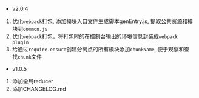 *   v2.0.4
1.  优化`webpack`打包, 添加模块入口文件生成脚本genEntry.js, 提取公共资源和模块到`common.js`
2.  优化`webpack`打包，将打包时的在控制台输出的环境信息封装成`webpack plugin`
3.  给通过`require.ensure`创建分离点的所有模块添加`chunkName`, 便于观察和查找`chunk`文件

*   v1.0.5
1. 添加全局reducer
2. 添加CHANGELOG.md
